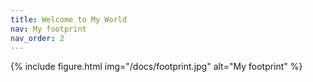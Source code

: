 ```yaml
---
title: Welcome to My World
nav: My footprint
nav_order: 2
---
```



{% include figure.html img="/docs/footprint.jpg" alt="My footprint" %}


